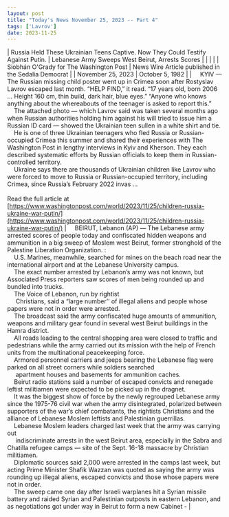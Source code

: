 ```yaml
---
layout: post
title: "Today's News November 25, 2023 -- Part 4"
tags: ['Lavrov']
date: 2023-11-25
---
```


| Russia Held These Ukrainian Teens Captive. Now They Could Testify Against Putin. | Lebanese Army Sweeps West Beirut, Arrests Scores  |
|  |  |
| Siobhán O'Grady for The Washington Post | News Wire Article published in the Sedalia Democrat |
| November 25, 2023 | October 5, 1982 |
| &nbsp;&nbsp;&nbsp;&nbsp;KYIV — The Russian missing child poster went up in Crimea soon after Rostyslav Lavrov escaped last month. “HELP FIND,” it read. “17 years old, born 2006 … Height 160 cm, thin build, dark hair, blue eyes.” “Anyone who knows anything about the whereabouts of the teenager is asked to report this.”<br>&nbsp;&nbsp;&nbsp;&nbsp;The attached photo — which Lavrov said was taken several months ago when Russian authorities holding him against his will tried to issue him a Russian ID card — showed the Ukrainian teen sullen in a white shirt and tie.<br>&nbsp;&nbsp;&nbsp;&nbsp;He is one of three Ukrainian teenagers who fled Russia or Russian-occupied Crimea this summer and shared their experiences with The Washington Post in lengthy interviews in Kyiv and Kherson. They each described systematic efforts by Russian officials to keep them in Russian-controlled territory.<br>&nbsp;&nbsp;&nbsp;&nbsp;Ukraine says there are thousands of Ukrainian children like Lavrov who were forced to move to Russia or Russian-occupied territory, including Crimea, since Russia’s February 2022 invas ...<br><br>Read the full article at<br>[https://www.washingtonpost.com/world/2023/11/25/children-russia-ukraine-war-putin/](https://www.washingtonpost.com/world/2023/11/25/children-russia-ukraine-war-putin/) | &nbsp;&nbsp;&nbsp;&nbsp;BEIRUT, Lebanon (AP) — The Lebanese army arrested scores of people today and confiscated hidden weapons and ammunition in a big sweep of Moslem west Beirut, former stronghold of the Palestine Liberation Organization. :<br>&nbsp;&nbsp;&nbsp;&nbsp;U.S. Marines, meanwhile, searched for mines on the beach road near the international airport and at the Lebanese University campus.<br>&nbsp;&nbsp;&nbsp;&nbsp;The exact number arrested by Lebanon’s army was not known, but Associated Press reporters saw scores of men being rounded up and bundled into trucks.<br>&nbsp;&nbsp;&nbsp;&nbsp;The Voice of Lebanon, run by rightist<br>&nbsp;&nbsp;&nbsp;&nbsp; Christians, said a “large number’’ of illegal aliens and people whose papers were not in order were arrested.<br>&nbsp;&nbsp;&nbsp;&nbsp;The broadcast said the army confiscated huge amounts of ammunition, weapons and military gear found in several west Beirut buildings in the Hamra district.<br>&nbsp;&nbsp;&nbsp;&nbsp;All roads leading to the central shopping area were closed to traffic and pedestrians while the army carried out its mission with the help of French units from the multinational peacekeeping force.<br>&nbsp;&nbsp;&nbsp;&nbsp;Armored personnel carriers and jeeps bearing the Lebanese flag were parked on all street corners while soldiers searched<br>&nbsp;&nbsp;&nbsp;&nbsp; apartment houses and basements for ammunition caches.<br>&nbsp;&nbsp;&nbsp;&nbsp;Beirut radio stations said a number of escaped convicts and renegade leftist militiamen were expected to be picked up in the dragnet.<br>&nbsp;&nbsp;&nbsp;&nbsp;It was the biggest show of force by the newly regrouped Lebanese army since the 1975-76 civil war when the army disintegrated, polarized between supporters of the war’s chief combatants, the rightists Christians and the alliance of Lebanese Moslem leftists and Palestinian guerrillas.<br>&nbsp;&nbsp;&nbsp;&nbsp;Lebanese Moslem leaders charged last week that the army was carrying out<br>&nbsp;&nbsp;&nbsp;&nbsp; indiscriminate arrests in the west Beirut area, especially in the Sabra and Chatilla refugee camps — site of the Sept. 16-18 massacre by Christian militiamen.<br>&nbsp;&nbsp;&nbsp;&nbsp;Diplomatic sources said 2,000 were arrested in the camps last week, but acting Prime Minister Shafik Wazzan was quoted as saying the army was rounding up illegal aliens, escaped convicts and those whose papers were not in order.<br>&nbsp;&nbsp;&nbsp;&nbsp;The sweep came one day after Israeli warplanes hit a Syrian missile battery and raided Syrian and Palestinian outposts in eastern Lebanon, and as negotiations got under way in Beirut to form a new Cabinet -  |